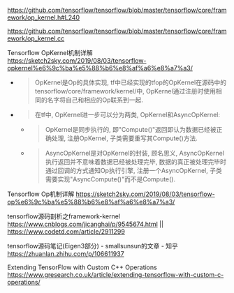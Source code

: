 
https://github.com/tensorflow/tensorflow/blob/master/tensorflow/core/framework/op_kernel.h#L240

https://github.com/tensorflow/tensorflow/blob/master/tensorflow/core/framework/op_kernel.cc

Tensorflow OpKernel机制详解 https://sketch2sky.com/2019/08/03/tensorflow-opkernel%e6%9c%ba%e5%88%b6%e8%af%a6%e8%a7%a3/
- > OpKernel是Op的具体实现, tf中已经实现的tfop的OpKernel在源码中的tensorflow/core/framework/kernel/中, OpKernel通过注册时使用相同的名字将自己和相应的Op联系到一起.
- > 在tf中, OpKernel进一步可以分为两类, OpKernel和AsyncOpKernel:
  * > OpKernel是同步执行的, 即"Compute()"返回即认为数据已经被正确处理, 注册OpKernel, 子类需要重写其Compute()方法.
  * > AsyncOpKernel是对OpKernel的封装, 顾名思义, AsyncOpKernel执行返回并不意味着数据已经被处理完毕, 数据的真正被处理完毕时通过回调的方式通知Op执行引擎, 注册一个AsyncOpKernel, 子类需要实现"AsyncCompute()"而不是Compute().

Tensorflow Op机制详解 https://sketch2sky.com/2019/08/03/tensorflow-op%e6%9c%ba%e5%88%b6%e8%af%a6%e8%a7%a3/

tensorflow源码剖析之framework-kernel https://www.cnblogs.com/jicanghai/p/9545674.html || https://www.codetd.com/article/2911299

tensorflow源码笔记(Eigen3部分) - smallsunsun的文章 - 知乎 https://zhuanlan.zhihu.com/p/106611937

Extending TensorFlow with Custom C++ Operations https://www.gresearch.co.uk/article/extending-tensorflow-with-custom-c-operations/
